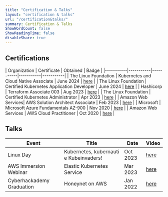 ```yaml
---
title: "Certification & Talks"
layout: "certification & talks"
url: "/certification&talks/"
summary: Certification & Talks
ShowWordCount: false
ShowReadingTime: false
disableShare: true 
---
```


## Certifications

| Organization | Certificate | Obtained  | Badge |
|-----------|-----------|-----------|-----------|-----------|
| The Linux Foundation    | Kubernetes and Cloud Native Associate     | June 2024   | [here](https://www.credly.com/badges/6e2e9c08-716e-4dcf-a379-7260545db035)  |
| The Linux Foundation    | Certified Kubernetes Application Developer     | June 2024   | [here](https://www.credly.com/badges/9cb99deb-5041-482c-baeb-eff2772f92ce)  |
| Hashicorp    | Terraform Associate 003     | Aug 2023   | [here](https://www.credly.com/badges/cb0941b1-242e-4e56-9849-cad4679313a0)  |
| The Linux Foundation    | Certified Kubernetes Administrator     | Apr 2023   | [here](https://www.credly.com/badges/224e9cf9-ced7-4baf-ad30-9414676d6ea9)   |
| Amazon Web Services| AWS Solution Architect Associate  | Feb 2023    | [here](https://www.credly.com/badges/ab721d15-b684-44c4-8c5b-bd2a0049eb11)    |
| Microsoft  | Microsoft Azure Fundamentals AZ-900   | Nov 2020   | [here](https://www.credly.com/badges/413e77cc-ee64-434b-afd5-80146b7c19b6)  |
| Amazon Web Services   | AWS Cloud Practitioner     | Oct 2020    | [here](https://www.credly.com/badges/1a5daf47-9214-489a-8616-87f1fdf0bb57)   |

## Talks
| Event | Title | Date  | Video |
|-------|-------|-------|-------|
| Linux Day | Kubernetes, kubernauti e Kubeinvaders! | Oct 2023 | [here](https://youtu.be/1tHkEfbGjgE?t=655) |
| AWS Immersion Webinar | Elastic Kubernetes Service | Mar 2023 | [here](https://www.youtube.com/watch?v=9oAn1c9I078&t=5543s) |
| Cyberhackademy Graduation | Honeynet on AWS | Jan 2022 | [here](https://www.youtube.com/watch?v=DDVL2ZiZcyg) |
